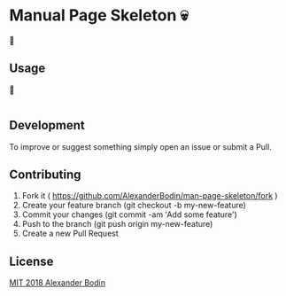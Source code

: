 # Manual Page Skeleton  :skull:
:construction:

## Usage
:construction:

```

```
## Development

To improve or suggest something simply open an issue or submit a Pull.

## Contributing

1. Fork it ( https://github.com/AlexanderBodin/man-page-skeleton/fork )
2. Create your feature branch (git checkout -b my-new-feature)
3. Commit your changes (git commit -am 'Add some feature')
4. Push to the branch (git push origin my-new-feature)
5. Create a new Pull Request

## License
[MIT 2018 Alexander Bodin](https://github.com/AlexanderBodin/man-page-skeleton/blob/master/LICENSE)
